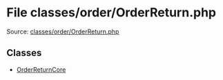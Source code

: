 File classes/order/OrderReturn.php
=========

Source: [classes/order/OrderReturn.php](https://github.com/PrestaShop/PrestaShop/blob/1.6.0.8/classes/order/OrderReturn.php)


Classes
-------

* [OrderReturnCore](class.OrderReturnCore.md)

